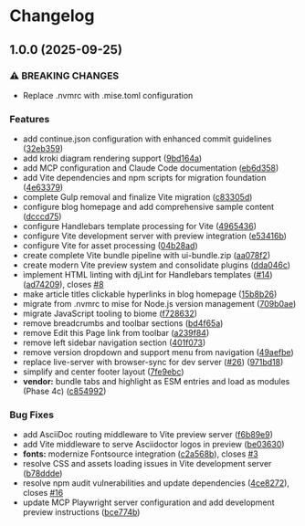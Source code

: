 # Changelog

## 1.0.0 (2025-09-25)


### ⚠ BREAKING CHANGES

* Replace .nvmrc with .mise.toml configuration

### Features

* add continue.json configuration with enhanced commit guidelines ([32eb359](https://github.com/timothysparg/antora-tldr-ui/commit/32eb359e63bbca165cc986cb4d5e386e9b912301))
* add kroki diagram rendering support ([9bd164a](https://github.com/timothysparg/antora-tldr-ui/commit/9bd164af10a659c42b563232f8faf4e8793bd419))
* add MCP configuration and Claude Code documentation ([eb6d358](https://github.com/timothysparg/antora-tldr-ui/commit/eb6d3582a74c85b342659108eb3f522c1bdff44f))
* add Vite dependencies and npm scripts for migration foundation ([4e63379](https://github.com/timothysparg/antora-tldr-ui/commit/4e633799bd89ec3bc7de2089f7d3542987eda0e4))
* complete Gulp removal and finalize Vite migration ([c83305d](https://github.com/timothysparg/antora-tldr-ui/commit/c83305ded3a08821dc39c233be42edd9f45cd906))
* configure blog homepage and add comprehensive sample content ([dcccd75](https://github.com/timothysparg/antora-tldr-ui/commit/dcccd7518cb0174304c7b11fd5ae4a29ce64ce2e))
* configure Handlebars template processing for Vite ([4965436](https://github.com/timothysparg/antora-tldr-ui/commit/4965436b54e285c54f94f20febadcc4ed66a191d))
* configure Vite development server with preview integration ([e53416b](https://github.com/timothysparg/antora-tldr-ui/commit/e53416bf26a3d093a5a223a89870772bad72f1b8))
* configure Vite for asset processing ([04b28ad](https://github.com/timothysparg/antora-tldr-ui/commit/04b28ad9b083538b015de35564f01c87cdea8922))
* create complete Vite bundle pipeline with ui-bundle.zip ([aa078f2](https://github.com/timothysparg/antora-tldr-ui/commit/aa078f2f55ff55db13a7cd75d0601c9d61ee330c))
* create modern Vite preview system and consolidate plugins ([dda046c](https://github.com/timothysparg/antora-tldr-ui/commit/dda046cdc5ddc58f5fc7b19213af2feed61bd4e2))
* implement HTML linting with djLint for Handlebars templates ([#14](https://github.com/timothysparg/antora-tldr-ui/issues/14)) ([ad74209](https://github.com/timothysparg/antora-tldr-ui/commit/ad742095afd700afec339ef8d3e55fe4f23173ba)), closes [#8](https://github.com/timothysparg/antora-tldr-ui/issues/8)
* make article titles clickable hyperlinks in blog homepage ([15b8b26](https://github.com/timothysparg/antora-tldr-ui/commit/15b8b26bfedbf5c8a696385f68f711f84106d73a))
* migrate from .nvmrc to mise for Node.js version management ([709b0ae](https://github.com/timothysparg/antora-tldr-ui/commit/709b0ae05a4b9433460b546f58da65dcf83b049c))
* migrate JavaScript tooling to biome ([f728632](https://github.com/timothysparg/antora-tldr-ui/commit/f728632766a888c30fad1b424c242de786237767))
* remove breadcrumbs and toolbar sections ([bd4f65a](https://github.com/timothysparg/antora-tldr-ui/commit/bd4f65aa40e0da88054125e6f14725cb7b22fd79))
* remove Edit this Page link from toolbar ([a239f84](https://github.com/timothysparg/antora-tldr-ui/commit/a239f8488321dfb7884305a2280911be98e0f1a7))
* remove left sidebar navigation section ([401f073](https://github.com/timothysparg/antora-tldr-ui/commit/401f0734304429a8b24aa18200a179064271245c))
* remove version dropdown and support menu from navigation ([49aefbe](https://github.com/timothysparg/antora-tldr-ui/commit/49aefbeb39d1e39330f783c096f5e51be7f8154c))
* replace live-server with browser-sync for dev server ([#26](https://github.com/timothysparg/antora-tldr-ui/issues/26)) ([971bd18](https://github.com/timothysparg/antora-tldr-ui/commit/971bd18bfa95b2d2e6ffe1066a9107e86ed31f3b))
* simplify and center footer layout ([7fe9ebc](https://github.com/timothysparg/antora-tldr-ui/commit/7fe9ebc34f155656ad2ef798f322b04b6d89a47e))
* **vendor:** bundle tabs and highlight as ESM entries and load as modules (Phase 4c) ([c854992](https://github.com/timothysparg/antora-tldr-ui/commit/c85499256ce16eb5f884406ff534387567717b1c))


### Bug Fixes

* add AsciiDoc routing middleware to Vite preview server ([f6b89e9](https://github.com/timothysparg/antora-tldr-ui/commit/f6b89e95267789cadcb5faa869775443c96adb66))
* add Vite middleware to serve Asciidoctor logos in preview ([be03630](https://github.com/timothysparg/antora-tldr-ui/commit/be036304cdd0e118a1a6bc87d3dc2cf5a76a696c))
* **fonts:** modernize Fontsource integration ([c2a568b](https://github.com/timothysparg/antora-tldr-ui/commit/c2a568bce50ea1ec9753d5998a043282cd818399)), closes [#3](https://github.com/timothysparg/antora-tldr-ui/issues/3)
* resolve CSS and assets loading issues in Vite development server ([b78ddde](https://github.com/timothysparg/antora-tldr-ui/commit/b78dddebf6404cdbd1fd302f030ad306cece3d8f))
* resolve npm audit vulnerabilities and update dependencies ([4ce8272](https://github.com/timothysparg/antora-tldr-ui/commit/4ce82722b5172e806f1f92b11a9f5714ed5a89d0)), closes [#16](https://github.com/timothysparg/antora-tldr-ui/issues/16)
* update MCP Playwright server configuration and add development preview instructions ([bce774b](https://github.com/timothysparg/antora-tldr-ui/commit/bce774b37db4281dc7fbc98d64d11dec3e8200f8))
